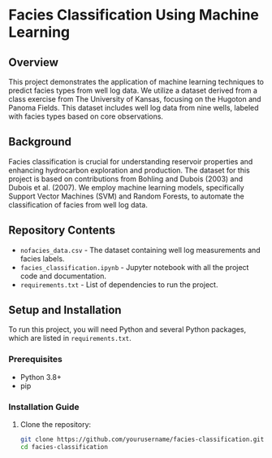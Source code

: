 # Facies Classification Using Machine Learning

## Overview
This project demonstrates the application of machine learning techniques to predict facies types from well log data. We utilize a dataset derived from a class exercise from The University of Kansas, focusing on the Hugoton and Panoma Fields. This dataset includes well log data from nine wells, labeled with facies types based on core observations.

## Background
Facies classification is crucial for understanding reservoir properties and enhancing hydrocarbon exploration and production. The dataset for this project is based on contributions from Bohling and Dubois (2003) and Dubois et al. (2007). We employ machine learning models, specifically Support Vector Machines (SVM) and Random Forests, to automate the classification of facies from well log data.

## Repository Contents
- `nofacies_data.csv` - The dataset containing well log measurements and facies labels.
- `facies_classification.ipynb` - Jupyter notebook with all the project code and documentation.
- `requirements.txt` - List of dependencies to run the project.

## Setup and Installation
To run this project, you will need Python and several Python packages, which are listed in `requirements.txt`.

### Prerequisites
- Python 3.8+
- pip

### Installation Guide
1. Clone the repository:
   ```bash
   git clone https://github.com/yourusername/facies-classification.git
   cd facies-classification
